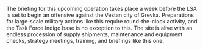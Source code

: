 The briefing for this upcoming operation takes place a 
week before the LSA is set to begin an offensive against 
the Vestan city of Grevka. Preparations for large-scale 
military actions like this require round-the-clock activity, 
and the Task Force Indigo base is no exception to this. 
The site is alive with an endless procession of supply 
shipments, maintenance and equipment checks, strategy 
meetings, training, and briefings like this one.
